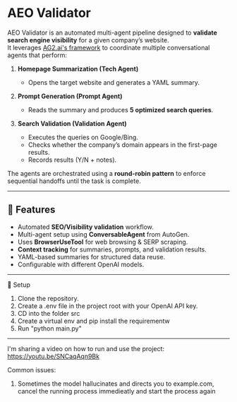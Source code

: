 # AEO Validator

AEO Validator is an automated multi-agent pipeline designed to **validate search engine visibility** for a given company’s website.  
It leverages [AG2.ai's framework](https://ag2.ai/#hero) to coordinate multiple conversational agents that perform:

1. **Homepage Summarization (Tech Agent)**  
   - Opens the target website and generates a YAML summary.  

2. **Prompt Generation (Prompt Agent)**  
   - Reads the summary and produces **5 optimized search queries**.  

3. **Search Validation (Validation Agent)**  
   - Executes the queries on Google/Bing.  
   - Checks whether the company’s domain appears in the first-page results.  
   - Records results (Y/N + notes).  

The agents are orchestrated using a **round-robin pattern** to enforce sequential handoffs until the task is complete.

---

## 🚀 Features
- Automated **SEO/Visibility validation** workflow.
- Multi-agent setup using **ConversableAgent** from AutoGen.
- Uses **BrowserUseTool** for web browsing & SERP scraping.
- **Context tracking** for summaries, prompts, and validation results.
- YAML-based summaries for structured data reuse.
- Configurable with different OpenAI models.

---
🔑 Setup
1. Clone the repository.
2. Create a .env file in the project root with your OpenAI API key.
3. CD into the folder src
4. Create a virtual env and pip install the requirementw
5. Run "python main.py"

---
I'm sharing a video on how to run and use the project:
https://youtu.be/SNCaqAqn9Bk

Common issues:
1. Sometimes the model hallucinates and directs you to example.com, cancel the running process immedieatly and start the process again

